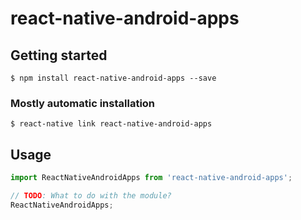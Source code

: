 # react-native-android-apps

## Getting started

`$ npm install react-native-android-apps --save`

### Mostly automatic installation

`$ react-native link react-native-android-apps`

## Usage
```javascript
import ReactNativeAndroidApps from 'react-native-android-apps';

// TODO: What to do with the module?
ReactNativeAndroidApps;
```
